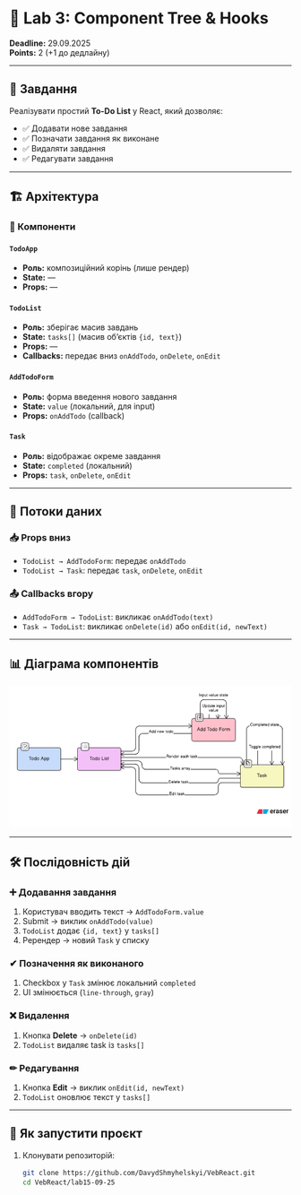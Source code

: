 # 📝 Lab 3: Component Tree & Hooks

**Deadline:** 29.09.2025  
**Points:** 2 (+1 до дедлайну)  

---

## 📌 Завдання
Реалізувати простий **To-Do List** у React, який дозволяє:
- ✅ Додавати нове завдання  
- ✅ Позначати завдання як виконане  
- ✅ Видаляти завдання  
- ✅ Редагувати завдання  

---

## 🏗 Архітектура

### 🔹 Компоненти

#### `TodoApp`
- **Роль:** композиційний корінь (лише рендер)  
- **State:** —  
- **Props:** —  

#### `TodoList`
- **Роль:** зберігає масив завдань  
- **State:** `tasks[]` (масив об’єктів `{id, text}`)  
- **Props:** —  
- **Callbacks:** передає вниз `onAddTodo`, `onDelete`, `onEdit`  

#### `AddTodoForm`
- **Роль:** форма введення нового завдання  
- **State:** `value` (локальний, для input)  
- **Props:** `onAddTodo` (callback)  

#### `Task`
- **Роль:** відображає окреме завдання  
- **State:** `completed` (локальний)  
- **Props:** `task`, `onDelete`, `onEdit`  

---

## 🔄 Потоки даних

### 📥 Props вниз
- `TodoList → AddTodoForm`: передає `onAddTodo`  
- `TodoList → Task`: передає `task`, `onDelete`, `onEdit`  

### 📤 Callbacks вгору
- `AddTodoForm → TodoList`: викликає `onAddTodo(text)`  
- `Task → TodoList`: викликає `onDelete(id)` або `onEdit(id, newText)`  

---

## 📊 Діаграма компонентів
![Component Diagram](https://github.com/DavydShmyhelskyi/VebReact/blob/main/lab15-09-25/src/Diagram.png)

---

## 🛠 Послідовність дій

### ➕ Додавання завдання
1. Користувач вводить текст → `AddTodoForm.value`  
2. Submit → виклик `onAddTodo(value)`  
3. `TodoList` додає `{id, text}` у `tasks[]`  
4. Ререндер → новий `Task` у списку  

### ✔ Позначення як виконаного
1. Checkbox у `Task` змінює локальний `completed`  
2. UI змінюється (`line-through`, `gray`)  

### ❌ Видалення
1. Кнопка **Delete** → `onDelete(id)`  
2. `TodoList` видаляє task із `tasks[]`  

### ✏ Редагування
1. Кнопка **Edit** → виклик `onEdit(id, newText)`  
2. `TodoList` оновлює текст у `tasks[]`  

---

## 🚀 Як запустити проєкт

1. Клонувати репозиторій:
   ```bash
   git clone https://github.com/DavydShmyhelskyi/VebReact.git
   cd VebReact/lab15-09-25
    
